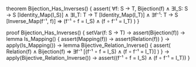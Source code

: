 theorem Bijection_Has_Inverses() {
  assert(
    ∀f: S → T,
    Bijection(f) ∧
    ∃I_S: S → S [Identity_Map(I_S)] ∧
    ∃I_T: T → T [Identity_Map(I_T)] ∧
    ∃f⁻¹: T → S [Inverse_Map(f⁻¹, f)] ⇒
    (f⁻¹ ∘ f = I_S) ∧ (f ∘ f⁻¹ = I_T)
  )
}

proof Bijection_Has_Inverses() {
  setVar(f: S → T) →
  assert(Bijection(f)) →
  lemma Is_Mapping() {
    assert(Mapping(f)) →
    assert(Relation(f))
  } →
  apply(Is_Mapping()) →
  lemma Bijective_Relation_Inverse() {
    assert(
      Relation(f) ∧ Bijection(f) ⇒
      ∃f⁻¹ [(f⁻¹ ∘ f = I_S) ∧ (f ∘ f⁻¹ = I_T)]
    )
  } →
  apply(Bijective_Relation_Inverse()) →
  assert((f⁻¹ ∘ f = I_S) ∧ (f ∘ f⁻¹ = I_T))
}